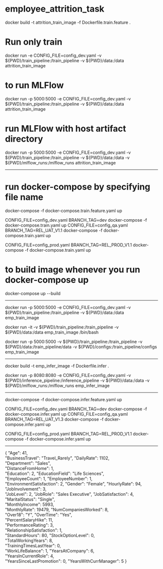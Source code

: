 # employee_attrition_task

docker build -t attrition_train_image -f Dockerfile.train.feature .

# Run only train
docker run -e CONFIG_FILE=config_dev.yaml -v ${PWD}/train_pipeline:/train_pipeline -v ${PWD}/data:/data attrition_train_image

# to run MLFlow 
docker run -p 5000:5000 -e CONFIG_FILE=config_dev.yaml -v ${PWD}/train_pipeline:/train_pipeline -v ${PWD}/data:/data attrition_train_image

# run MLFlow with host artifact directory
docker run -p 5000:5000  -e CONFIG_FILE=config_dev.yaml -v ${PWD}/train_pipeline:/train_pipeline -v ${PWD}/data:/data -v ${PWD}/mlflow_runs:/mlflow_runs attrition_train_image


---------------------------------------------------------------------
# run docker-compose by specifying file name
docker-compose -f docker-compose.train.feature.yaml up

CONFIG_FILE=config_dev.yaml BRANCH_TAG=dev docker-compose -f docker-compose.train.yaml up
CONFIG_FILE=config_qa.yaml BRANCH_TAG=REL_UAT_V1.1 docker-compose -f docker-compose.train.yaml up

CONFIG_FILE=config_prod.yaml BRANCH_TAG=REL_PROD_V1.1 docker-compose -f docker-compose.train.yaml up

# to build image whenever you run docker-compose up
docker-compose up --build

--------------------------------------------------------------------------
docker run -p 5000:5000 -e CONFIG_FILE=config_dev.yaml -v ${PWD}/train_pipeline:/train_pipeline -v ${PWD}/data:/data emp_train_image

docker run -it -v ${PWD}/train_pipeline:/train_pipeline -v ${PWD}/data:/data emp_train_image /bin/bash

docker run -p 5000:5000 -v ${PWD}/train_pipeline:/train_pipeline -v ${PWD}/data:/train_pipeline/data -v ${PWD}/configs:/train_pipeline/configs emp_train_image



----------------------------------------------------------------------

docker build -t emp_infer_image -f Dockerfile.infer .

docker run -p 8080:8080 -e CONFIG_FILE=config_dev.yaml -v ${PWD}/inference_pipeline:/inference_pipeline -v ${PWD}/data:/data -v ${PWD}/mlflow_runs:/mlflow_runs emp_infer_image

-------------------------------------------------------------------------
docker-compose -f docker-compose.infer.feature.yaml up

CONFIG_FILE=config_dev.yaml BRANCH_TAG=dev docker-compose -f docker-compose.infer.yaml up
CONFIG_FILE=config_qa.yaml BRANCH_TAG=REL_UAT_V1.3 docker-compose -f docker-compose.infer.yaml up

CONFIG_FILE=config_prod.yaml BRANCH_TAG=REL_PROD_V1.1 docker-compose -f docker-compose.infer.yaml up

-------------------------------------------------------------------

{
  "Age": 41,		
  "BusinessTravel": "Travel_Rarely",
  "DailyRate": 1102,	
  "Department": "Sales",	
  "DistanceFromHome": 1,	
  "Education": 2,
  "EducationField": "Life Sciences",	
  "EmployeeCount": 1,
  "EmployeeNumber": 1,	
  "EnvironmentSatisfaction": 2,	
  "Gender": "Female",
  "HourlyRate": 94,	
  "JobInvolvement": 3,	
  "JobLevel": 2,
  "JobRole": "Sales Executive",	
  "JobSatisfaction": 4,
  "MaritalStatus": "Single",	
  "MonthlyIncome": 5993,	
  "MonthlyRate": 19479,
  "NumCompaniesWorked": 8,	
  "Over18": "Y",
  "OverTime": "Yes",	
  "PercentSalaryHike": 11,	
  "PerformanceRating": 3,	
  "RelationshipSatisfaction": 1,	
  "StandardHours": 80,
  "StockOptionLevel": 0,	
  "TotalWorkingYears": 8,	
  "TrainingTimesLastYear": 0,	
  "WorkLifeBalance": 1,
  "YearsAtCompany": 6,	
  "YearsInCurrentRole": 4,	
  "YearsSinceLastPromotion": 0,	
  "YearsWithCurrManager": 5
}